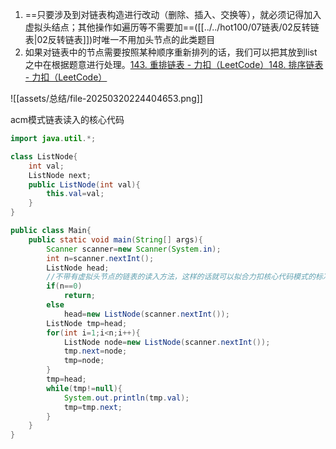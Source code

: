 1.  ==只要涉及到对链表构造进行改动（删除、插入、交换等），就必须记得加入虚拟头结点；其他操作如遍历等不需要加==([[../../hot100/07链表/02反转链表|02反转链表]])时唯一不用加头节点的此类题目
2. 如果对链表中的节点需要按照某种顺序重新排列的话，我们可以把其放到list之中在根据题意进行处理。[143. 重排链表 - 力扣（LeetCode）](https://leetcode.cn/problems/reorder-list/description/)[148. 排序链表 - 力扣（LeetCode）](https://leetcode.cn/problems/sort-list/description/?envType=study-plan-v2&envId=top-100-liked)

![[assets/总结/file-20250320224404653.png]]


acm模式链表读入的核心代码
```java
import java.util.*;

class ListNode{
    int val;
    ListNode next;
    public ListNode(int val){
        this.val=val;
    }
}

public class Main{
    public static void main(String[] args){
        Scanner scanner=new Scanner(System.in);
        int n=scanner.nextInt();
        ListNode head;
        //不带有虚拟头节点的链表的读入方法，这样的话就可以拟合力扣核心代码模式的标准
        if(n==0)
            return;
        else
            head=new ListNode(scanner.nextInt());
        ListNode tmp=head;
        for(int i=1;i<n;i++){
            ListNode node=new ListNode(scanner.nextInt());
            tmp.next=node;
            tmp=node;
        }
        tmp=head;
        while(tmp!=null){
            System.out.println(tmp.val);
            tmp=tmp.next;
        }
    }
}
```

